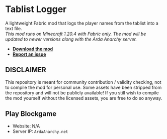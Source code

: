 # Tablist Logger
A lightweight Fabric mod that logs the player names from the tablist into a text file.\
*This mod runs on Minecraft 1.20.4 with Fabric only. The mod will be updated to newer versions along with the Arda Anarchy server.*  
- [__Download the mod__](https://github.com/ByteVexer/tablist-logger/releases/latest)
- [__Report an issue__](https://github.com/ByteVexer/tablist-logger/issues/new/choose)

## DISCLAIMER
This repository is meant for community contribution / validity checking, not to compile the mod for personal use. Some assets have been stripped from the repository and will not be publicly available! If you still wish to compile the mod yourself without the licensed assets, you are free to do so anyway.

## Play Blockgame
- Website: N/A
- Server IP: `ArdaAnarchy.net`
